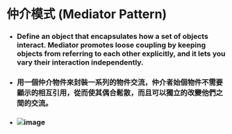 仲介模式 (Mediator Pattern)
=====
* ### Define an object that encapsulates how a set of objects interact. Mediator promotes loose coupling by keeping objects from referring to each other explicitly, and it lets you vary their interaction independently.
* ### 用一個仲介物件來封裝一系列的物件交流，仲介者始個物件不需要顯示的相互引用，從而使其偶合鬆散，而且可以獨立的改變他們之間的交流。
* ### ![image](https://gitlab.com/ChiangWei/main/-/raw/master/DesignPatterns%20(Python)/%E4%BB%B2%E4%BB%8B%E6%A8%A1%E5%BC%8F%20(Mediator%20Pattern)/%E4%BB%B2%E4%BB%8B%E6%A8%A1%E5%BC%8F%E7%9A%84%E9%A1%9E%E5%88%A5%E5%9C%96.jpg)
